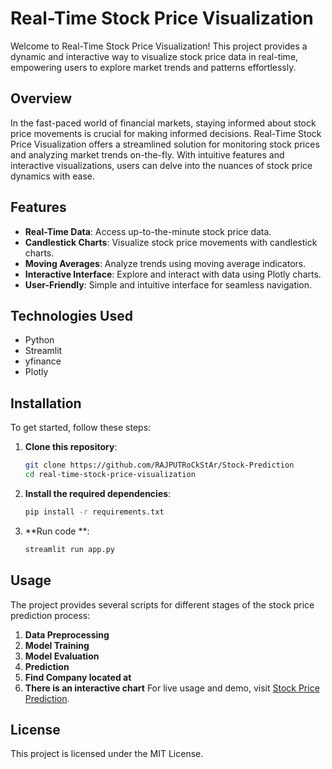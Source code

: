 # Real-Time Stock Price Visualization

Welcome to Real-Time Stock Price Visualization! This project provides a dynamic and interactive way to visualize stock price data in real-time, empowering users to explore market trends and patterns effortlessly.

## Overview

In the fast-paced world of financial markets, staying informed about stock price movements is crucial for making informed decisions. Real-Time Stock Price Visualization offers a streamlined solution for monitoring stock prices and analyzing market trends on-the-fly. With intuitive features and interactive visualizations, users can delve into the nuances of stock price dynamics with ease.

## Features

- **Real-Time Data**: Access up-to-the-minute stock price data.
- **Candlestick Charts**: Visualize stock price movements with candlestick charts.
- **Moving Averages**: Analyze trends using moving average indicators.
- **Interactive Interface**: Explore and interact with data using Plotly charts.
- **User-Friendly**: Simple and intuitive interface for seamless navigation.

## Technologies Used

- Python
- Streamlit
- yfinance
- Plotly

## Installation

To get started, follow these steps:

1. **Clone this repository**:
    ```bash
    git clone https://github.com/RAJPUTRoCkStAr/Stock-Prediction
    cd real-time-stock-price-visualization
    ```

2. **Install the required dependencies**:
    ```bash
    pip install -r requirements.txt
    ```
3. **Run code **:
    ```bash
    streamlit run app.py
   ```
## Usage

The project provides several scripts for different stages of the stock price prediction process:

1. **Data Preprocessing**
2. **Model Training**
3. **Model Evaluation**
4. **Prediction**
5. **Find Company located at**
6. **There is an interactive chart**
For live usage and demo, visit [Stock Price Prediction](https://stock-prediction-tech.streamlit.app/).

## License

This project is licensed under the MIT License.
